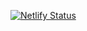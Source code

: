 [![Netlify Status](https://api.netlify.com/api/v1/badges/98b83b74-5ef9-451f-bbcc-aa010ee188ec/deploy-status)](https://app.netlify.com/sites/capitalist-game/deploys)

